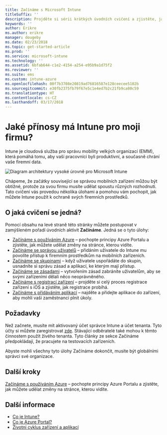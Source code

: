 ```yaml
---
title: Začínáme s Microsoft Intune
titleSuffix: ''
description: Projděte si sérii krátkých úvodních cvičení a zjistěte, jak Intune funguje.
keywords: ''
author: Erikre
ms.author: erikre
manager: dougeby
ms.date: 02/23/2018
ms.topic: get-started-article
ms.prod: ''
ms.service: microsoft-intune
ms.technology: ''
ms.assetid: 6bfab644-c1e2-4154-a254-e95b9a1d75f2
ms.reviewer: ''
ms.suite: ems
ms.custom: intune-azure
ms.openlocfilehash: 00f7b3708e20819ad76816587e128ceecee5102b
ms.sourcegitcommit: e30fb2375fb79f67e5c1e4ed7b2c21fb9ca80c59
ms.translationtype: HT
ms.contentlocale: cs-CZ
ms.lasthandoff: 03/17/2018
---
```

# <a name="what-can-intune-do-for-my-company"></a>Jaké přínosy má Intune pro moji firmu?

Intune je cloudová služba pro správu mobility velkých organizací (EMM), která pomáhá tomu, aby vaši pracovníci byli produktivní, a současně chrání vaše firemní data.

![Diagram architektury vysoké úrovně pro Microsoft Intune](/intune/media/intunearchitecture.svg)

Chápeme, že začátky související se správou mobilních zařízení můžou být obtížné, protože za svou firmu musíte udělat spoustu různých rozhodnutí. Tato cvičení vás provedou několika úlohami a pomohou vám pochopit, jak můžete Intune použít k ochraně svých firemních prostředků.

## <a name="what-are-the-exercises"></a>O jaká cvičení se jedná?

Pomocí obsahu na levé straně této stránky můžete postupovat v zamýšleném pořadí úvodních aktivit __Začínáme__. Jedná se o tyto úlohy:

* [Začínáme s používáním Azure](get-started-azure.md) – pochopte principy Azure Portalu a zjistěte, jak můžete udělat změny na stránce, kterou vidíte.
* [Začínáme se správou uživatelů](get-started-users.md) – přidáním uživatele do Intune mu povolíte přístup k firemním prostředkům na mobilních zařízeních.
* [Začínáme se skupinami](get-started-groups.md) – když uživatele uspořádáte do skupin, usnadníte si správu zásad a aplikací, ke kterým mají přístup.
* [Začínáme se zásadami](get-started-policies.md) – vytvořením zásad zabráníte uživatelům, aby se svými zařízeními dělali něco neoprávněného.
* [Začínáme s registrací zařízení](get-started-enroll.md) – projděte si celý proces registrace zařízení s iOS a zjistěte, jak registrace probíhá.
* [Začínáme s přidáváním aplikací](get-started-apps.md) – najděte a přidejte aplikace do zařízení, aby mohli vaši zaměstnanci plnit úkoly.

## <a name="prerequisites"></a>Požadavky

Než začnete, musíte mít aktivovaný účet správce Intune a účet tenanta. Tyto účty si můžete zaregistrovat [zde](https://portal.office.com/Signup/Signup.aspx?OfferId=40BE278A-DFD1-470a-9EF7-9F2596EA7FF9&dl=INTUNE_A&ali=1#0%20). Stávající odběratelé také mohou k těmto činnostem použít živého tenanta. Tyto články ze sekce Začínáme předpokládají, že pracujete na testovacích zařízeních.

Abyste mohli všechny tyto úlohy Začínáme dokončit, musíte být globálními správci své organizace.

## <a name="next-steps"></a>Další kroky

[Začínáme s používáním Azure](get-started-azure.md) – pochopte principy Azure Portalu a zjistěte, jak můžete udělat změny na stránce, kterou vidíte.

## <a name="learn-more"></a>Další informace

* [Co je Intune?](introduction-intune.md)
* [Co je Azure Portal?](what-is-intune.md)
* [Životní cyklus zařízení a aplikací](introduction-device-app-lifecycles.md)
